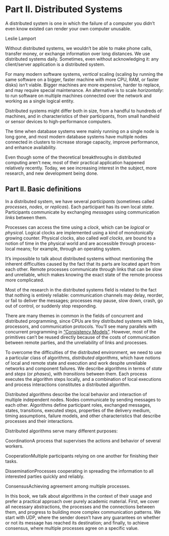 # Part II. Distributed Systems

A distributed system is one in which the failure of a computer you didn’t even know existed can render your own computer unusable.

Leslie Lamport

Without distributed systems, we wouldn’t be able to make phone calls, transfer money, or exchange information over long distances. We use distributed systems daily. Sometimes, even without acknowledging it: any client/server application is a distributed system.

For many modern software systems, *vertical* scaling (scaling by running the same software on a bigger, faster machine with more CPU, RAM, or faster disks) isn’t viable. Bigger machines are more expensive, harder to replace, and may require special maintenance. An alternative is to scale *horizontally*: to run software on multiple machines connected over the network and working as a single logical entity.

Distributed systems might differ both in size, from a handful to hundreds of machines, and in characteristics of their participants, from small handheld or sensor devices to high-performance computers.

The time when database systems were mainly running on a single node is long gone, and most modern database systems have multiple nodes connected in clusters to increase storage capacity, improve performance, and enhance availability.

Even though some of the theoretical breakthroughs in distributed computing aren’t new, most of their practical application happened relatively recently. Today, we see increasing interest in the subject, more research, and new development being done.

## Part II. Basic definitions

In a distributed system, we have several *participants* (sometimes called *processes*, *nodes*, or *replicas*). Each participant has its own local *state*. Participants communicate by exchanging *messages* using communication *links* between them.

Processes can access the time using a *clock*, which can be *logical* or *physical*. Logical clocks are implemented using a kind of monotonically growing counter. Physical clocks, also called *wall clocks*, are bound to a notion of time in the physical world and are accessible through process-local means; for example, through an operating system.

It’s impossible to talk about distributed systems without mentioning the inherent difficulties caused by the fact that its parts are located apart from each other. Remote processes communicate through links that can be slow and unreliable, which makes knowing the exact state of the remote process more complicated.

Most of the research in the distributed systems field is related to the fact that nothing is entirely reliable: communication channels may delay, reorder, or fail to deliver the messages; processes may pause, slow down, crash, go out of control, or suddenly stop responding.

There are many themes in common in the fields of concurrent and distributed programming, since CPUs are tiny distributed systems with links, processors, and communication protocols. You’ll see many parallels with concurrent programming in [“Consistency Models”](https://learning.oreilly.com/library/view/database-internals/9781492040330/ch11.html#consistency_models). However, most of the primitives can’t be reused directly because of the costs of communication between remote parties, and the unreliability of links and processes.

To overcome the difficulties of the distributed environment, we need to use a particular class of algorithms, *distributed algorithms*, which have notions of local and remote state and execution and work despite unreliable networks and component failures. We describe algorithms in terms of *state* and *steps* (or *phases*), with *transitions* between them. Each process executes the algorithm steps locally, and a combination of local executions and process interactions constitutes a distributed algorithm.

Distributed algorithms describe the local behavior and interaction of multiple independent nodes. Nodes communicate by sending messages to each other. Algorithms define participant roles, exchanged messages, states, transitions, executed steps, properties of the delivery medium, timing assumptions, failure models, and other characteristics that describe processes and their interactions.

Distributed algorithms serve many different purposes:

CoordinationA process that supervises the actions and behavior of several workers.

CooperationMultiple participants relying on one another for finishing their tasks.

DisseminationProcesses cooperating in spreading the information to all interested parties quickly and reliably.

ConsensusAchieving agreement among multiple processes.

In this book, we talk about algorithms in the context of their usage and prefer a practical approach over purely academic material. First, we cover all necessary abstractions, the processes and the connections between them, and progress to building more complex communication patterns. We start with UDP, where the sender doesn’t have any guarantees on whether or not its message has reached its destination; and finally, to achieve consensus, where multiple processes agree on a specific value.

